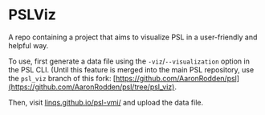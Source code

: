 # PSLViz

A repo containing a project that aims to visualize PSL in a user-friendly and helpful way.

To use, first generate a data file using the `-viz`/`--visualization` option in the PSL CLI.
(Until this feature is merged into the main PSL repository, use the `psl_viz` branch of this fork:
[https://github.com/AaronRodden/psl](https://github.com/AaronRodden/psl/tree/psl_viz).

Then, visit [linqs.github.io/psl-vmi/](https://linqs.github.io/psl-vmi/) and upload the data file.
